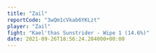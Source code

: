 ```yaml
---
title: "Zail"
reportCode: "3wQm1cVkab6YKLzt"
player: "Zail"
fight: "Kael'thas Sunstrider - Wipe 1 (14.6%)"
date: 2021-09-26T18:56:24.204000+00:00
---
```

